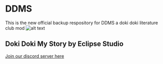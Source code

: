 # DDMS
This is the new official backup respository for DDMS a doki doki literature club mod 
![alt text](https://cdn.discordapp.com/attachments/489478821817614369/501087301477072897/unknown.png)

## Doki Doki My Story by Eclipse Studio
[Join our discord server here](https://discord.gg/pF547s "Discord Link")
 
